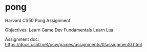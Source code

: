# pong
Harvard CS50 Pong Assignment

Objectives:
Learn Game Dev Fundamentals
Learn Lua

Assignment doc:
https://docs.cs50.net/ocw/games/assignments/0/assignment0.html
